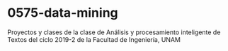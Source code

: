 # 0575-data-mining
Proyectos y clases de la clase de Análisis y procesamiento inteligente de Textos del ciclo 2019-2 de la Facultad de Ingeniería, UNAM
